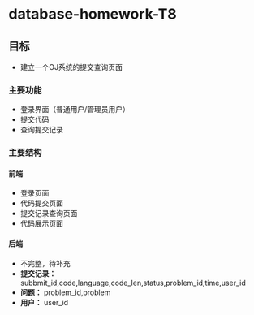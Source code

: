 # database-homework-T8
## 目标
- 建立一个OJ系统的提交查询页面
### 主要功能
- 登录界面（普通用户/管理员用户）
- 提交代码
- 查询提交记录
### 主要结构
#### 前端
- 登录页面
- 代码提交页面
- 提交记录查询页面
- 代码展示页面

#### 后端
- 不完整，待补充
- **提交记录：** subbmit_id,code,language,code_len,status,problem_id,time,user_id
- **问题：** problem_id,problem
- **用户：** user_id

